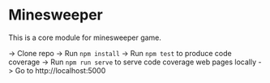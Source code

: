 # Minesweeper

This is a core module for minesweeper game.

-> Clone repo
-> Run `npm install`
-> Run `npm test` to produce code coverage
-> Run `npm run serve` to serve code coverage web pages locally
-> Go to http://localhost:5000